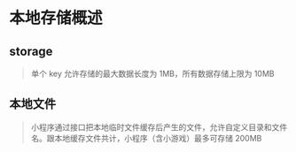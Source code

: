 # 本地存储概述

## storage
> 单个 key 允许存储的最大数据长度为 1MB，所有数据存储上限为 10MB

## 本地文件
> 小程序通过接口把本地临时文件缓存后产生的文件，允许自定义目录和文件名。跟本地缓存文件共计，小程序（含小游戏）最多可存储 200MB